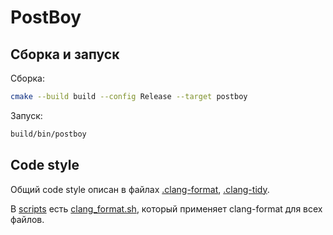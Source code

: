 # PostBoy

## Сборка и запуск
Сборка:
```bash
cmake --build build --config Release --target postboy
```
Запуск:
```bash
build/bin/postboy
```

## Code style

Общий code style описан в файлах [.clang-format](.clang-format), [.clang-tidy](.clang-tidy).

В [scripts](scripts) есть [clang_format.sh](scripts/clang_format.sh), который применяет clang-format для всех файлов.
